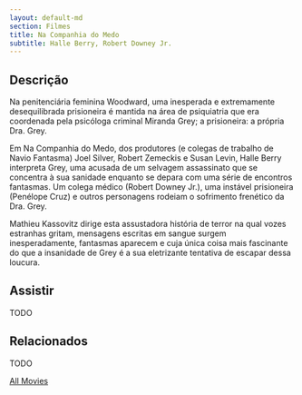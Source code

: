 ```yaml
---
layout: default-md
section: Filmes
title: Na Companhia do Medo
subtitle: Halle Berry, Robert Downey Jr.
---
```


## Descrição
Na penitenciária feminina Woodward, uma inesperada e extremamente desequilibrada prisioneira é mantida na área de psiquiatria que era coordenada pela psicóloga criminal Miranda Grey; a prisioneira: a própria Dra. Grey. 

Em Na Companhia do Medo, dos produtores (e colegas de trabalho de Navio Fantasma) Joel Silver, Robert Zemeckis e Susan Levin, Halle Berry interpreta Grey, uma acusada de um selvagem assassinato que se concentra à sua sanidade enquanto se depara com uma série de encontros fantasmas. Um colega médico (Robert Downey Jr.), uma instável prisioneira (Penélope Cruz) e outros personagens rodeiam o sofrimento frenético da Dra. Grey. 

Mathieu Kassovitz dirige esta assustadora história de terror na qual vozes estranhas gritam, mensagens escritas em sangue surgem inesperadamente, fantasmas aparecem e cuja única coisa mais fascinante do que a insanidade de Grey é a sua eletrizante tentativa de escapar dessa loucura.

## Assistir
TODO

## Relacionados
TODO


<a href="/movies" class="button">All Movies</a>